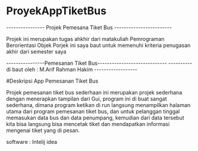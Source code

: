 # ProyekAppTiketBus
---------------- Projek Pemesana Tiket Bus ------------------------

Projek ini merupakan tugas ahkhir dari matakuliah Pemrograman Berorientasi Objek
Porjek ini saya baut untuk memenuhi kriteria penugasan akhir dari semester saya


----------------Pemesanan Tiket Bus-----------------------------
---------- di baut oleh : M.Arif Rahman Hakim ------------------

#Deskripsi App Pemesanan Tiket Bus

Projek pemesanan tiket bus sederhaan ini merupakan projek sederhana dengan menerapkan tampilan dari Gui,
program ini di buat sangat sederhana, dimana program ketikan di run langsung menampilkan halaman utama dari program pemesanan tiket bus,
dan untuk pelanggan tinggal memasukan data bus dan data penumpang, kemudian dari data tersebut kita bisa langsung bisa mencetak tiket dan mendapatkan informasi
mengenai tiket yang di pesan.

software : Intelij idea
